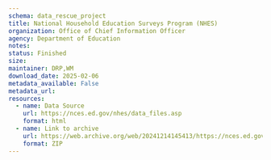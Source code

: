 ```yaml
---
schema: data_rescue_project 
title: National Household Education Surveys Program (NHES)
organization: Office of Chief Information Officer
agency: Department of Education
notes: 
status: Finished
size: 
maintainer: DRP,WM
download_date: 2025-02-06
metadata_available: False
metadata_url: 
resources:
  - name: Data Source
    url: https://nces.ed.gov/nhes/data_files.asp
    format: html
  - name: Link to archive
    url: https://web.archive.org/web/20241214145413/https://nces.ed.gov/nhes/dataproducts.asp
    format: ZIP
---
```

